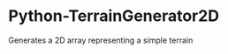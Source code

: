 Python-TerrainGenerator2D
=========================

Generates a 2D array representing a simple terrain
